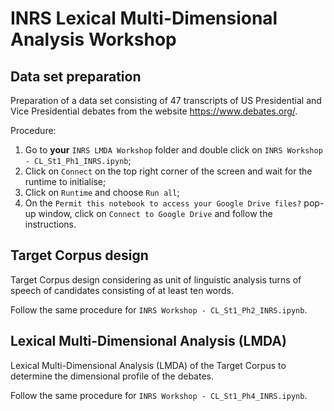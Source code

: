 # INRS Lexical Multi-Dimensional Analysis Workshop

## Data set preparation
Preparation of a data set consisting of 47 transcripts of US Presidential and Vice Presidential debates from the website https://www.debates.org/.

Procedure:

1. Go to **your** `INRS LMDA Workshop` folder and double click on `INRS Workshop - CL_St1_Ph1_INRS.ipynb`;
2. Click on `Connect` on the top right corner of the screen and wait for the runtime to initialise;
3. Click on `Runtime` and choose `Run all`;
4. On the `Permit this notebook to access your Google Drive files?` pop-up window, click on `Connect to Google Drive` and follow the instructions.

## Target Corpus design
Target Corpus design considering as unit of linguistic analysis turns of speech of candidates consisting of at least ten words.

Follow the same procedure for `INRS Workshop - CL_St1_Ph2_INRS.ipynb`.

## Lexical Multi-Dimensional Analysis (LMDA)
Lexical Multi-Dimensional Analysis (LMDA) of the Target Corpus to determine the dimensional profile of the debates.

Follow the same procedure for `INRS Workshop - CL_St1_Ph4_INRS.ipynb`.
